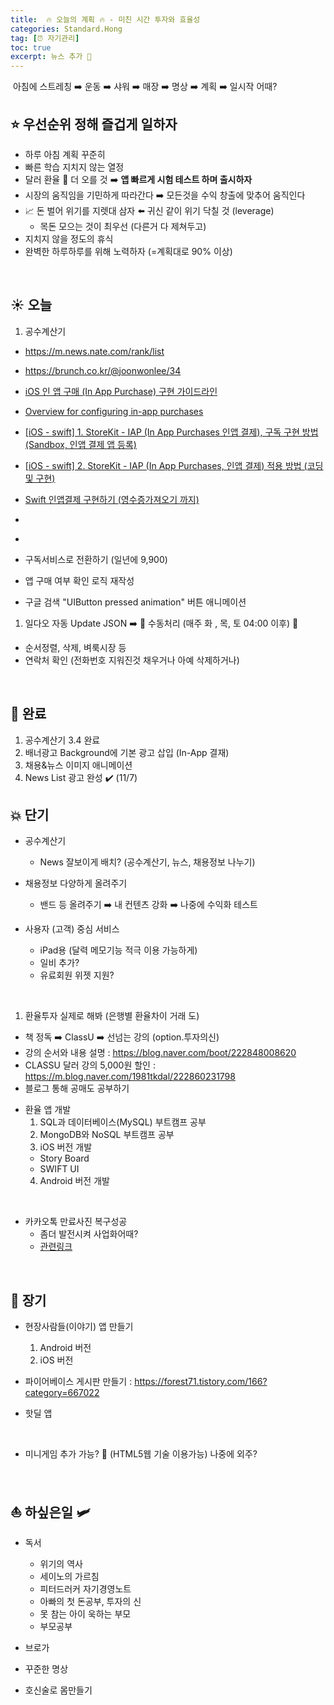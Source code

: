 ```yaml
---
title:  🔥 오늘의 계획 🔥 - 미친 시간 투자와 효율성
categories: Standard.Hong
tag: [⏰ 자기관리]
toc: true
excerpt: 뉴스 추가 📌
---
```

​​
아침에 스트레칭 ➡️ 운동 ➡️ 샤워 ➡️ 매장 ➡️ 명상 ➡️ 계획 ➡️ 일시작 어때?
​​​
## ⭐️ 우선순위 정해 즐겁게 일하자

+ 하루 아침 계획 꾸준히
+ 빠른 학습 지치지 않는 열정
+ 달러 환율 💸 더 오를 것 ➡️ **앱 빠르게 시험 테스트 하며 출시하자**
+ 시장의 움직임을 기민하게 따라간다 ➡️ 모든것을 수익 창출에 맞추어 움직인다
+ 📈 돈 벌어 위기를 지렛대 삼자 ⬅️ 귀신 같이 위기 닥칠 것 (leverage)
  - 목돈 모으는 것이 최우선 (다른거 다 제쳐두고)
+ 지치지 않을 정도의 휴식
+ 완벽한 하루하루를 위해 노력하자 (=계획대로 90% 이상)

​

## ☀️ 오늘

1. 공수계산기

  - <https://m.news.nate.com/rank/list>

  - <https://brunch.co.kr/@joonwonlee/34>
  
  - [iOS 인 앱 구매 (In App Purchase) 구현 가이드라인](https://medium.com/wizpace/ios-%EC%9D%B8-%EC%95%B1-%EA%B5%AC%EB%A7%A4-in-app-purchase-%EA%B5%AC%ED%98%84-%EA%B0%80%EC%9D%B4%EB%93%9C%EB%9D%BC%EC%9D%B8-1bcbedc800d2)

  - [Overview for configuring in-app purchases](https://developer.apple.com/help/app-store-connect/configure-in-app-purchase-settings/overview-for-configuring-in-app-purchases)

  - [[iOS - swift] 1. StoreKit - IAP (In App Purchases 인앱 결제), 구독 구현 방법 (Sandbox, 인앱 결제 앱 등록)](https://ios-development.tistory.com/995)

  - [[iOS - swift] 2. StoreKit - IAP (In App Purchases, 인앱 결제) 적용 방법 (코딩 및 구현)](https://ios-development.tistory.com/996)

  - [Swift 인앱결제 구현하기 (영수증가져오기 까지)](https://s-o-h-a.tistory.com/37)

  - []()

  - []()

  - 구독서비스로 전환하기 (일년에 9,900)
  - 앱 구매 여부 확인 로직 재작성
  - 구글 검색 "UIButton pressed animation" 버튼 애니메이션

1. 일다오 자동 Update JSON ➡️ 👋 수동처리 (매주 화 , 목, 토 04:00 이후) 📌
  - 순서정렬, 삭제, 벼룩시장 등
  - 연락처 확인 (전화번호 지워진것 채우거나 아예 삭제하거나)

​

## 🏁 완료 &nbsp; 
1. 공수계산기 3.4 완료
1. 배너광고 Background에 기본 광고 삽입 (In-App 결재)
1. 채용&뉴스 이미지 애니메이션
1. News List 광고 완성 ✔️ (11/7)
​

## 💥 단기

+ 공수계산기
  - News 잘보이게 배치? (공수계산기, 뉴스, 채용정보 나누기) 
​
+ 채용정보 다양하게 올려주기
  - 밴드 등 올려주기 ➡️ 내 컨텐츠 강화 ➡️ 나중에 수익화 테스트

+ 사용자 (고객) 중심 서비스
  - iPad용 (달력 메모기능 적극 이용 가능하게)
  - 일비 추가?
  - 유료회원 위젯 지원?

​

1. 환율투자 실제로 해봐 (은행별 환율차이 거래 도)
  - 책 정독 ➡️ ClassU ➡️ 선넘는 강의 (option.투자의신)
  - 강의 순서와 내용 설명 : <https://blog.naver.com/boot/222848008620>
  - CLASSU 달러 강의 5,000원 할인 : <https://m.blog.naver.com/1981tkdal/222860231798>
  - 블로그 통해 공매도 공부하기

+ 환율 앱 개발
  1. SQL과 데이터베이스(MySQL) 부트캠프 공부
  2. MongoDB와 NoSQL 부트캠프 공부
  3. iOS 버전 개발
    - Story Board
    - SWIFT UI
  4. Android 버전 개발

​

+ 카카오톡 만료사진 복구성공
  - 좀더 발전시켜 사업화어때?
  - [관련링크](https://bperhaps.tistory.com/entry/%EC%B9%B4%EC%B9%B4%EC%98%A4%ED%86%A1-%EC%A0%80%EC%9E%A5-%EA%B8%B0%EA%B0%84-%EB%A7%8C%EB%A3%8C-%ED%8C%8C%EC%9D%BC-%EB%B3%B5%EA%B5%AC)

​

## 🚀 장기

+ 현장사람들(이야기) 앱 만들기
  1. Android 버전
  2. iOS 버전

+ 파이어베이스 게시판 만들기 : <https://forest71.tistory.com/166?category=667022>

+ 핫딜 앱

​

+ 미니게임 추가 가능? 🤔 (HTML5웹 기술 이용가능) 나중에 외주?

​

## ⛵️ 하싶은일 🛩️

+ 독서
  - 위기의 역사
  - 세이노의 가르침
  - 피터드러커 자기경영노트
  - 아빠의 첫 돈공부, 투자의 신
  - 못 참는 아이 욱하는 부모
  - 부모공부

+ 브로가

+ 꾸준한 명상

+ 호신술로 몸만들기
